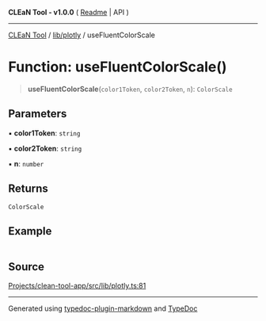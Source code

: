 **CLEaN Tool - v1.0.0** ( [Readme](../../../README.md) \| API )

***

[CLEaN Tool](../../../modules.md) / [lib/plotly](../README.md) / useFluentColorScale

# Function: useFluentColorScale()

> **useFluentColorScale**(`color1Token`, `color2Token`, `n`): `ColorScale`

## Parameters

▪ **color1Token**: `string`

▪ **color2Token**: `string`

▪ **n**: `number`

## Returns

`ColorScale`

## Example

```ts

```

## Source

[Projects/clean-tool-app/src/lib/plotly.ts:81](https://github.com/yuckyh/clean-tool-app/)

***

Generated using [typedoc-plugin-markdown](https://www.npmjs.com/package/typedoc-plugin-markdown) and [TypeDoc](https://typedoc.org/)
